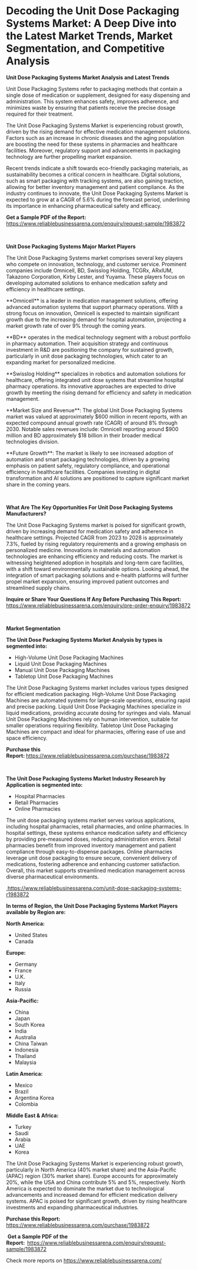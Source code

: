 <p><h1>Decoding the Unit Dose Packaging Systems Market: A Deep Dive into the Latest Market Trends, Market Segmentation, and Competitive Analysis</h1></p><p><strong>Unit Dose Packaging Systems Market Analysis and Latest Trends</strong></p>
<p><p>Unit Dose Packaging Systems refer to packaging methods that contain a single dose of medication or supplement, designed for easy dispensing and administration. This system enhances safety, improves adherence, and minimizes waste by ensuring that patients receive the precise dosage required for their treatment. </p><p>The Unit Dose Packaging Systems Market is experiencing robust growth, driven by the rising demand for effective medication management solutions. Factors such as an increase in chronic diseases and the aging population are boosting the need for these systems in pharmacies and healthcare facilities. Moreover, regulatory support and advancements in packaging technology are further propelling market expansion.</p><p>Recent trends indicate a shift towards eco-friendly packaging materials, as sustainability becomes a critical concern in healthcare. Digital solutions, such as smart packaging with tracking systems, are also gaining traction, allowing for better inventory management and patient compliance. As the industry continues to innovate, the Unit Dose Packaging Systems Market is expected to grow at a CAGR of 5.6% during the forecast period, underlining its importance in enhancing pharmaceutical safety and efficacy.</p></p>
<p><strong>Get a Sample PDF of the Report:&nbsp;</strong> <a href="https://www.reliablebusinessarena.com/enquiry/request-sample/1983872?utm_campaign=2383&utm_medium=2&utm_source=Github&utm_content=ia&utm_term=20022025&utm_id=unit-dose-packaging-systems">https://www.reliablebusinessarena.com/enquiry/request-sample/1983872</a></p>
<p>&nbsp;</p>
<p><strong>Unit Dose Packaging Systems Major Market Players</strong></p>
<p><p>The Unit Dose Packaging Systems market comprises several key players who compete on innovation, technology, and customer service. Prominent companies include Omnicell, BD, Swisslog Holding, TCGRx, ARxIUM, Takazono Corporation, Kirby Lester, and Yuyama. These players focus on developing automated solutions to enhance medication safety and efficiency in healthcare settings.</p><p>**Omnicell** is a leader in medication management solutions, offering advanced automation systems that support pharmacy operations. With a strong focus on innovation, Omnicell is expected to maintain significant growth due to the increasing demand for hospital automation, projecting a market growth rate of over 9% through the coming years. </p><p>**BD** operates in the medical technology segment with a robust portfolio in pharmacy automation. Their acquisition strategy and continuous investment in R&D are positioning the company for sustained growth, particularly in unit dose packaging technologies, which cater to an expanding market for personalized medicine.</p><p>**Swisslog Holding** specializes in robotics and automation solutions for healthcare, offering integrated unit dose systems that streamline hospital pharmacy operations. Its innovative approaches are expected to drive growth by meeting the rising demand for efficiency and safety in medication management.</p><p>**Market Size and Revenue**: The global Unit Dose Packaging Systems market was valued at approximately $600 million in recent reports, with an expected compound annual growth rate (CAGR) of around 8% through 2030. Notable sales revenues include: Omnicell reporting around $900 million and BD approximately $18 billion in their broader medical technologies division.</p><p>**Future Growth**: The market is likely to see increased adoption of automation and smart packaging technologies, driven by a growing emphasis on patient safety, regulatory compliance, and operational efficiency in healthcare facilities. Companies investing in digital transformation and AI solutions are positioned to capture significant market share in the coming years.</p></p>
<p>&nbsp;</p>
<p><strong>What Are The Key Opportunities For Unit Dose Packaging Systems Manufacturers?</strong></p>
<p><p>The Unit Dose Packaging Systems market is poised for significant growth, driven by increasing demand for medication safety and adherence in healthcare settings. Projected CAGR from 2023 to 2028 is approximately 7.3%, fueled by rising regulatory requirements and a growing emphasis on personalized medicine. Innovations in materials and automation technologies are enhancing efficiency and reducing costs. The market is witnessing heightened adoption in hospitals and long-term care facilities, with a shift toward environmentally sustainable options. Looking ahead, the integration of smart packaging solutions and e-health platforms will further propel market expansion, ensuring improved patient outcomes and streamlined supply chains.</p></p>
<p><strong>Inquire or Share Your Questions If Any Before Purchasing This Report:</strong> <a href="https://www.reliablebusinessarena.com/enquiry/pre-order-enquiry/1983872?utm_campaign=2383&utm_medium=2&utm_source=Github&utm_content=ia&utm_term=20022025&utm_id=unit-dose-packaging-systems">https://www.reliablebusinessarena.com/enquiry/pre-order-enquiry/1983872</a></p>
<p>&nbsp;</p>
<p><strong>Market Segmentation</strong></p>
<p><strong>The Unit Dose Packaging Systems Market Analysis by types is segmented into:</strong></p>
<p><ul><li>High-Volume Unit Dose Packaging Machines</li><li>Liquid Unit Dose Packaging Machines</li><li>Manual Unit Dose Packaging Machines</li><li>Tabletop Unit Dose Packaging Machines</li></ul></p>
<p><p>The Unit Dose Packaging Systems market includes various types designed for efficient medication packaging. High-Volume Unit Dose Packaging Machines are automated systems for large-scale operations, ensuring rapid and precise packing. Liquid Unit Dose Packaging Machines specialize in liquid medications, providing accurate dosing for syringes and vials. Manual Unit Dose Packaging Machines rely on human intervention, suitable for smaller operations requiring flexibility. Tabletop Unit Dose Packaging Machines are compact and ideal for pharmacies, offering ease of use and space efficiency.</p></p>
<p><strong>Purchase this Report:&nbsp;</strong><a href="https://www.reliablebusinessarena.com/purchase/1983872?utm_campaign=2383&utm_medium=2&utm_source=Github&utm_content=ia&utm_term=20022025&utm_id=unit-dose-packaging-systems">https://www.reliablebusinessarena.com/purchase/1983872</a></p>
<p>&nbsp;</p>
<p><strong>The Unit Dose Packaging Systems Market Industry Research by Application is segmented into:</strong></p>
<p><ul><li>Hospital Pharmacies</li><li>Retail Pharmacies</li><li>Online Pharmacies</li></ul></p>
<p><p>The unit dose packaging systems market serves various applications, including hospital pharmacies, retail pharmacies, and online pharmacies. In hospital settings, these systems enhance medication safety and efficiency by providing pre-measured doses, reducing administration errors. Retail pharmacies benefit from improved inventory management and patient compliance through easy-to-dispense packages. Online pharmacies leverage unit dose packaging to ensure secure, convenient delivery of medications, fostering adherence and enhancing customer satisfaction. Overall, this market supports streamlined medication management across diverse pharmaceutical environments.</p></p>
<p><a href="https://www.reliablebusinessarena.com/unit-dose-packaging-systems-r1983872?utm_campaign=2383&utm_medium=2&utm_source=Github&utm_content=ia&utm_term=20022025&utm_id=unit-dose-packaging-systems">&nbsp;https://www.reliablebusinessarena.com/unit-dose-packaging-systems-r1983872</a></p>
<p><strong>In terms of Region, the Unit Dose Packaging Systems Market Players available by Region are:</strong></p>
<p>
    <p> <strong> North America: </strong>
        <ul>
            <li>United States</li>
            <li>Canada</li>
        </ul>
        </p> 
    <p> <strong> Europe: </strong>
        <ul>
            <li>Germany</li>
            <li>France</li>
            <li>U.K.</li>
            <li>Italy</li>
            <li>Russia</li>
        </ul>
        </p> 
    <p> <strong> Asia-Pacific: </strong>
        <ul>
            <li>China</li>
            <li>Japan</li>
            <li>South Korea</li>
            <li>India</li>
            <li>Australia</li>
            <li>China Taiwan</li>
            <li>Indonesia</li>
            <li>Thailand</li>
            <li>Malaysia</li>
        </ul>
        </p> 
    <p> <strong> Latin America: </strong>
        <ul>
            <li>Mexico</li>
            <li>Brazil</li>
            <li>Argentina Korea</li>
            <li>Colombia</li>
        </ul>
        </p> 
    <p> <strong> Middle East & Africa: </strong>
        <ul>
            <li>Turkey</li>
            <li>Saudi</li>
            <li>Arabia</li>
            <li>UAE</li>
            <li>Korea</li>
        </ul>
    </p>
    </p>
<p><p>The Unit Dose Packaging Systems Market is experiencing robust growth, particularly in North America (40% market share) and the Asia-Pacific (APAC) region (30% market share). Europe accounts for approximately 20%, while the USA and China contribute 5% and 5%, respectively. North America is expected to dominate the market due to technological advancements and increased demand for efficient medication delivery systems. APAC is poised for significant growth, driven by rising healthcare investments and expanding pharmaceutical industries.</p></p>
<p><strong>Purchase this Report: </strong><a href="https://www.reliablebusinessarena.com/purchase/1983872?utm_campaign=2383&utm_medium=2&utm_source=Github&utm_content=ia&utm_term=20022025&utm_id=unit-dose-packaging-systems">https://www.reliablebusinessarena.com/purchase/1983872</a></p>
<p>&nbsp;<strong>Get a Sample PDF of the Report:&nbsp;&nbsp;</strong><a href="https://www.reliablebusinessarena.com/enquiry/request-sample/1983872?utm_campaign=2383&utm_medium=2&utm_source=Github&utm_content=ia&utm_term=20022025&utm_id=unit-dose-packaging-systems">https://www.reliablebusinessarena.com/enquiry/request-sample/1983872</a></p>
<p><strong></strong></p>
<p>Check more reports on <a href="https://www.reliablebusinessarena.com/?utm_campaign=2383&utm_medium=2&utm_source=Github&utm_content=ia&utm_term=20022025&utm_id=unit-dose-packaging-systems">https://www.reliablebusinessarena.com/</a></p>